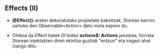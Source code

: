 ## Effects (II)

- **@Effect()**-arekin dekoratutako propietate bakoitzak, Storean berriro sartuko den Observable\<Action\> datu mota espero du.

- Ohikoa da Effect batek _DI_ bidez **actions$: Actions** jasotzea, horrela Storean injektatzen diren ekintza guztiak "entzun" eta iragazi ahal izango ditu.
